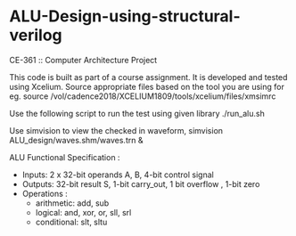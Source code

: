 # ALU-Design-using-structural-verilog
CE-361 :: Computer Architecture Project 

This code is built as part of a course assignment. It is developed and tested using Xcelium. 
Source appropriate files based on the tool you are using 
for eg.
source /vol/cadence2018/XCELIUM1809/tools/xcelium/files/xmsimrc

Use the following script to run the test using given library
./run_alu.sh

Use simvision to view the checked in waveform,
simvision ALU_design/waves.shm/waves.trn &

ALU Functional Specification :
* Inputs: 2 x 32-bit operands A, B, 4-bit control signal
* Outputs: 32-bit result S, 1-bit carry_out, 1 bit overflow , 1-bit zero
* Operations :
  * arithmetic: add, sub
  * logical: and, xor, or, sll, srl
  * conditional: slt, sltu
